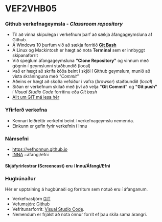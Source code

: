 # VEF2VHB05

### Github verkefnageymsla - _Classroom repository_

  * Til að vinna skipulega í verkefnum þarf að sækja áfangageymsluna af Github. 
  * Á Windows 10 þurfum við að sækja forritið [**Git Bash**](https://git-scm.com/)
  * Á Linux og Mackintosh er hægt að nota **Terminal** sem er innbyggt skipanaforrit
  * Við speglum áfangageymsluna **"Clone Repository"** og vinnum með gögnin í geymslunni staðbundið (local)
  * Það er hægt að skrifa kóða beint í skjöl í Github geymslum, munið að vista skráninguna með _"Commit"_ 
  * Aðeins er hægt að skoða vefsíður í vafra (_browser_) staðbundið (_local_)  
  * Síðan er verkefnum skilað með því að velja **"Git Commit"** og **"Git push"**  í _Visual Studio Code_ forritinu eða _Git bash_
  * [Allt um GIT má lesa hér](https://vefhonnun.github.io/verkstjorn/index.html)

### Yfirferð verkefna

* Kennari leiðréttir verkefni beint í verkefnageymslu nemenda. 
* Einkunn er gefin fyrir verkefnin í Innu 

### Námsefni

* https://vefhonnun.github.io 
* [INNA](https://nam.inna.is/) ~áfangi/efni

#### Skjáfyrirlestrar (Screencast) eru í Innu/Áfangi/Efni

### Hugbúnaður

Hér er upptalning á hugbúnaði og forritum sem notuð eru í áfanganum. 
* Verkefnastjórn [GIT](https://git-scm.com/)
* Vefumsjón: [Github](https://github.com)
* Vefritunarforrit: [Visual Studio Code](https://code.visualstudio.com/). 
* Nemendum er frjálst að nota önnur forrit ef þau skila sama árangri.
